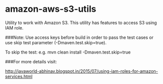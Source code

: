 # amazon-aws-s3-utils
Utility to work with Amazon S3. This utility has features to access S3 using IAM role.

###Note: Use access keys before build in order to pass the test cases or use skip test parameter (-Dmaven.test.skip=true).

To skip the test:
e.g. mvn clean install -Dmaven.test.skip=true


###For more details visit:

http://javaworld-abhinav.blogspot.in/2015/07/using-iam-roles-for-amazon-services.html

